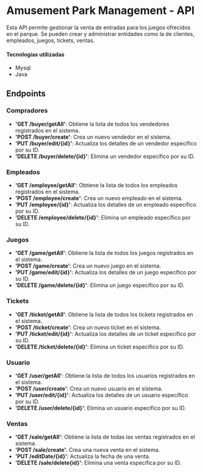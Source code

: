 # Amusement Park Management - API

Esta API permite gestionar la venta de entradas para los juegos ofrecidos en el parque. 
Se pueden crear y administrar entidades como la de clientes, empleados, juegos, tickets, ventas.

#### Tecnologías utilizadas
- Mysql
- Java

## Endpoints
### Compradores
- **'GET /buyer/getAll'**: Obtiene la lista de todos los vendedores registrados en el sistema.
- **'POST /buyer/create'**: Crea un nuevo vendedor en el sistema.
- **'PUT /buyer/edit/{id}'**: Actualiza los detalles de un vendedor específico por su ID.
- **'DELETE /buyer/delete/{id}'**: Elimina un vendedor específico por su ID.

### Empleados
- **'GET /employee/getAll'**: Obtiene la lista de todos los empleados registrados en el sistema.
- **'POST /employee/create'**: Crea un nuevo empleado en el sistema.
- **'PUT /employee/{id}'**: Actualiza los detalles de un empleado específico por su ID.
- **'DELETE /employee/delete/{id}'**: Elimina un empleado específico por su ID.

### Juegos
- **'GET /game/getAll'**: Obtiene la lista de todos los juegos registrados en el sistema.
- **'POST /game/create'**: Crea un nuevo juego en el sistema.
- **'PUT /game/edit/{id}'**: Actualiza los detalles de un juego específico por su ID.
- **'DELETE /game/delete/{id}'**: Elimina un juego específico por su ID.

### Tickets
- **'GET /ticket/getAll'**: Obtiene la lista de todos los tickets registrados en el sistema.
- **'POST /ticket/create'**: Crea un nuevo ticket en el sistema.
- **'PUT /ticket/edit/{id}'**: Actualiza los detalles de un ticket específico por su ID.
- **'DELETE /ticket/delete/{id}'**: Elimina un ticket específico por su ID.

### Usuario
- **'GET /user/getAll'**: Obtiene la lista de todos los usuarios registrados en el sistema.
- **'POST /user/create'**: Crea un nuevo usuario en el sistema.
- **'PUT /user/edit/{id}'**: Actualiza los detalles de un usuario específico por su ID.
- **'DELETE /user/delete/{id}'**: Elimina un usuario específico por su ID.

### Ventas
- **'GET /sale/getAll'**: Obtiene la lista de todas las ventas registrados en el sistema.
- **'POST /sale/create'**: Crea una nueva venta en el sistema.
- **'PUT /editDate/{id}'**: Actualiza la fecha de una venta.
- **'DELETE /sale/delete{id}'**: Elimina una venta específica por su ID.




